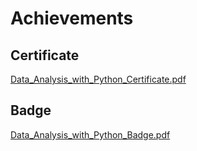 

# Achievements
## Certificate
[Data_Analysis_with_Python_Certificate.pdf](https://prod-files-secure.s3.us-west-2.amazonaws.com/03e82b26-cccb-4906-bb56-adabcbdc0655/1aa3a050-2338-4a85-85d5-899bad17a31c/Data_Analysis_with_Python_Certificate.pdf?X-Amz-Algorithm=AWS4-HMAC-SHA256&X-Amz-Content-Sha256=UNSIGNED-PAYLOAD&X-Amz-Credential=ASIAZI2LB466VETXABDG%2F20250207%2Fus-west-2%2Fs3%2Faws4_request&X-Amz-Date=20250207T231339Z&X-Amz-Expires=3600&X-Amz-Security-Token=IQoJb3JpZ2luX2VjEGYaCXVzLXdlc3QtMiJHMEUCIQDaC%2FD5clORgWeI4Vxujj2jUtat39CjnXCe%2FtGsTBHvlQIgIuoAU6bJFK8VntBnwp4Z0pjCzm7kTehdq8%2FWemrS8rwq%2FwMIfxAAGgw2Mzc0MjMxODM4MDUiDAg4eVI0OoP5Euyi7yrcA5xi%2FhMiscOyrxi5G83sDPu2hE6tYZaFKKBe2IRkyMfb8EFjdY6ct3WkLO1McVElo2MbRNi282%2FKszAuNqgxaDU1ubH4qqh04pqnKQpUXcE8uc%2Bfi4d1KGx0oKaVji1JlhXNVDJ2o%2Fo2IIeZqqDg71SvdcWj4GWTanXL1ws7XJlIcQdbKByrB%2FEzUwqpzC7mAq2i%2B1JzlgRFa%2BESO%2FE2%2BhG5gUvsEjFjpMsEEW9bAYWvpB9V6N9jaQzNraQSfQMc6fbhsgZWf64%2BKYgnSkwfvpQ%2BYO3tFzx2G737TXs7evSuV2CgdrWNsBWcqkIO9sgYsg1d0fGuelURC9g%2FgQzJgtKczAzmV9XH5xJlAb05ReCr%2BygJe4Tgasc9XMYM6pp%2BvLgTKQqR29LH6ncpdfC%2BbDaYtAzv5sp%2Fji3N764s4NRbubFEneTj8NV1lXswpfwUJA7e5miVDa5i7HHj2RShgzgLpkHjilcdb%2BqgJs1hSFBY%2FFyI%2FCblIxnetLd2XZy7qUSYXGeqXAReMEXp%2FTR4ptyIoeOflg824jY%2Bi6Ywq2Z75jW62CjMA8Oar92%2BJzlB15U6Od48dEw5ReDJ8bsRkM8nHuiGLhysM5xKdwamyfZntT%2Fk0SQ27wKWm8ZcMLv%2Bmb0GOqUBdZfnWH3z6f0ZBe%2FBFZjL6b%2FxUwnyAb6NPe%2BtMR%2BFswNZOjWhwDRud1srToRUuBgKEQX0pYJXaFAZn7bLFpEr99QAox1M1Kp42cBCBAZ1RyfNLpMMC31UNAIzpFfY8AJc%2BBnCp22h%2BsbIxVag%2Bp7eQZkB6yJOLbkyo7JIuCi0pnbisPpTA1DHQfTM%2FIPg4wildY8KASSQax7LoZXWWItB727BdQ0Z&X-Amz-Signature=d7c399d4c9366e98da869d987861f611550195c028937c75483173808ad58093&X-Amz-SignedHeaders=host&x-id=GetObject)
## Badge
[Data_Analysis_with_Python_Badge.pdf](https://prod-files-secure.s3.us-west-2.amazonaws.com/03e82b26-cccb-4906-bb56-adabcbdc0655/4fa9bcf8-b584-40dd-8775-c0bfadf6a6f0/Data_Analysis_with_Python_Badge.pdf?X-Amz-Algorithm=AWS4-HMAC-SHA256&X-Amz-Content-Sha256=UNSIGNED-PAYLOAD&X-Amz-Credential=ASIAZI2LB466VETXABDG%2F20250207%2Fus-west-2%2Fs3%2Faws4_request&X-Amz-Date=20250207T231339Z&X-Amz-Expires=3600&X-Amz-Security-Token=IQoJb3JpZ2luX2VjEGYaCXVzLXdlc3QtMiJHMEUCIQDaC%2FD5clORgWeI4Vxujj2jUtat39CjnXCe%2FtGsTBHvlQIgIuoAU6bJFK8VntBnwp4Z0pjCzm7kTehdq8%2FWemrS8rwq%2FwMIfxAAGgw2Mzc0MjMxODM4MDUiDAg4eVI0OoP5Euyi7yrcA5xi%2FhMiscOyrxi5G83sDPu2hE6tYZaFKKBe2IRkyMfb8EFjdY6ct3WkLO1McVElo2MbRNi282%2FKszAuNqgxaDU1ubH4qqh04pqnKQpUXcE8uc%2Bfi4d1KGx0oKaVji1JlhXNVDJ2o%2Fo2IIeZqqDg71SvdcWj4GWTanXL1ws7XJlIcQdbKByrB%2FEzUwqpzC7mAq2i%2B1JzlgRFa%2BESO%2FE2%2BhG5gUvsEjFjpMsEEW9bAYWvpB9V6N9jaQzNraQSfQMc6fbhsgZWf64%2BKYgnSkwfvpQ%2BYO3tFzx2G737TXs7evSuV2CgdrWNsBWcqkIO9sgYsg1d0fGuelURC9g%2FgQzJgtKczAzmV9XH5xJlAb05ReCr%2BygJe4Tgasc9XMYM6pp%2BvLgTKQqR29LH6ncpdfC%2BbDaYtAzv5sp%2Fji3N764s4NRbubFEneTj8NV1lXswpfwUJA7e5miVDa5i7HHj2RShgzgLpkHjilcdb%2BqgJs1hSFBY%2FFyI%2FCblIxnetLd2XZy7qUSYXGeqXAReMEXp%2FTR4ptyIoeOflg824jY%2Bi6Ywq2Z75jW62CjMA8Oar92%2BJzlB15U6Od48dEw5ReDJ8bsRkM8nHuiGLhysM5xKdwamyfZntT%2Fk0SQ27wKWm8ZcMLv%2Bmb0GOqUBdZfnWH3z6f0ZBe%2FBFZjL6b%2FxUwnyAb6NPe%2BtMR%2BFswNZOjWhwDRud1srToRUuBgKEQX0pYJXaFAZn7bLFpEr99QAox1M1Kp42cBCBAZ1RyfNLpMMC31UNAIzpFfY8AJc%2BBnCp22h%2BsbIxVag%2Bp7eQZkB6yJOLbkyo7JIuCi0pnbisPpTA1DHQfTM%2FIPg4wildY8KASSQax7LoZXWWItB727BdQ0Z&X-Amz-Signature=1d140d169863a2f6efd9ac322561ff5cfeaf423386abd4cf3bfc86dd7f6bd30c&X-Amz-SignedHeaders=host&x-id=GetObject)

